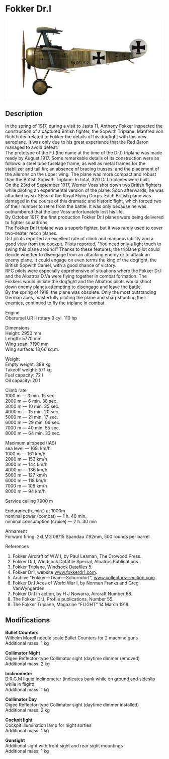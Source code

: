 # Fokker Dr.I

![fokkerdr1](../images/planes/fokkerdr1.png)

## Description

In the spring of 1917, during a visit to Jasta 11, Anthony Fokker inspected the construction of a captured British fighter, the Sopwith Triplane. Manfred von Richthofen related to Fokker the details of his dogfight with this new aeroplane. It was only due to his great experience that the Red Baron managed to avoid defeat.  
The prototype of the F.I (the name at the time of the Dr.I) triplane was made ready by August 1917. Some remarkable details of its construction were as follows: a steel tube fuselage frame, as well as metal frames for the stabilizer and tail fin; an absence of bracing trusses; and the placement of the ailerons on the upper wing. The plane was more compact and robust than the British Sopwith Triplane. In total, 320 Dr.I triplanes were built.  
On the 23rd of September 1917, Werner Voss shot down two British fighters while piloting an experimental version of the plane. Soon afterwards, he was attacked by six SE5s of the Royal Flying Corps. Each British plane was damaged in the course of this dramatic and historic fight, which forced two of their number to retire from the battle. It was only because he was outnumbered that the ace Voss unfortunately lost his life.  
By October 1917, the first production Fokker Dr.I planes were being delivered to fighter squadrons.  
The Fokker Dr.I triplane was a superb fighter, but it was rarely used to cover two-seater recon planes.  
Dr.I pilots reported an excellent rate of climb and manoeuvrability and a good view from the cockpit. Pilots reported, "You need only a light touch to swing this plane around!” Thanks to these features, the triplane pilot could decide whether to disengage from an attacking enemy or to attack an enemy plane. It could engage on even terms the king of the dogfight, the British Sopwith Camel, with a good chance of victory.  
RFC pilots were especially apprehensive of situations where the Fokker Dr.I and the Albatros D.Va were flying together in combat formation. The Fokkers would initiate the dogfight and the Albatros pilots would shoot down enemy planes attempting to disengage and leave the battle.  
By the spring of 1918, the plane was obsolete. Only the most outstanding German aces, masterfully piloting the plane and sharpshooting their enemies, continued to fly the triplane in combat.   
  
Engine  
Oberursel UR II  rotary 9 cyl. 110 hp  
  
Dimensions  
Height: 2950 mm  
Length: 5770 mm  
Wing span: 7190 mm  
Wing surface: 18,66 sq.m.  
  
Weight  
Empty weight: 388 kg  
Takeoff weight: 571 kg  
Fuel capacity: 72 l  
Oil capacity: 20 l  
  
Climb rate  
1000 m — 3 min. 15 sec.  
2000 m — 6 min. 38 sec.  
3000 m — 10 min. 35 sec.  
4000 m — 15 min. 20 sec.  
5000 m — 21 min. 17 sec.  
6000 m — 29 min. 09 sec.  
7000 m — 40 min. 55 sec.  
8000 m — 64 min. 33 sec.  
  
Maximum airspeed (IAS)  
sea level — 169: km/h  
1000 m — 161 km/h  
2000 m — 153 km/h  
3000 m — 144 km/h  
4000 m — 136 km/h  
5000 m — 127 km/h  
6000 m — 118 km/h  
7000 m — 108 km/h  
8000 m — 94 km/h  
  
Service ceiling 7900 m  
  
Endurance(h.,min.) at 1000m  
nominal power (combat) — 1 h. 40 min.  
minimal consumption (cruise) — 2 h. 30 min  
  
Armament  
Forward firing: 2xLMG 08/15 Spandau 7.92mm, 500 rounds per barrel  
  
References  
1) Fokker Aircraft of WW I, by Paul Leaman, The Crowood Press.  
2) Fokker Dr.I, Windsock Datafile Special, Albatros Publications.  
3) Fokker Triplane, Windsock Datafiles 5.  
3) Fokker Dr1, website www.fokkerdr1.com.  
4) Archive "Fokker—Team—Schorndorf", www.collectors—edition.com.  
5) Fokker Dr.I Aces of World War I, by Norman Franks and Greg VanWyngarden.  
6) Fokker Dr.I in action, by H J Nowarra, Aircraft Number 68.  
7) The Fokker Dr.I, Profile publications, Number 55.  
8) The Fokker Triplane, Magazine "FLIGHT" 14 March 1918.

## Modifications

**Bullet Counters**  
Wilhelm Morell needle scale Bullet Counters for 2 machine guns  
Additional mass: 1 kg

**Collimator Night**  
Oigee Reflector-type Collimator sight (daytime dimmer removed)  
Additional mass: 2 kg

**Inclinometer**  
D.R.G.M liquid Inclinometer (indicates bank while on ground and sideslip while in flight)  
Additional mass: 1 kg

**Collimator Day**  
Oigee Reflector-type Collimator sight (daytime dimmer installed)  
Additional mass: 2 kg

**Cockpit light**  
Cockpit illumination lamp for night sorties  
Additional mass: 1 kg

**Gunsight**  
Additional sight with front sight and rear sight mountings  
Additional mass: 1 kg

